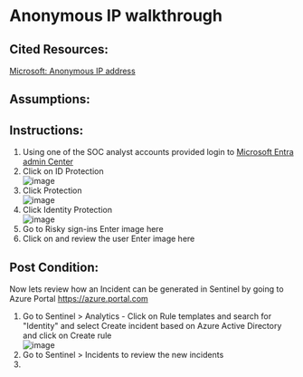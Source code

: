 # Anonymous IP walkthrough

## Cited Resources:
[Microsoft: Anonymous IP address](https://learn.microsoft.com/en-us/azure/active-directory/identity-protection/howto-identity-protection-simulate-risk#anonymous-ip-address) <br />

## Assumptions:

## Instructions:
1. Using one of the SOC analyst accounts provided login to [Microsoft Entra admin Center](https://entra.microsoft.com/)
2. Click on ID Protection <br />
 ![image](https://github.com/Tungsten66/Scenarios/assets/40893034/990318ee-90e1-496b-8597-9a9f9c6cec12)
3. Click Protection <br />
![image](https://github.com/Tungsten66/Scenarios/assets/40893034/62418942-d780-48d5-b5eb-4d9203085d73)
4. Click Identity Protection <br />
![image](https://github.com/Tungsten66/Scenarios/assets/40893034/6e551c2c-19e0-43dc-9752-e5c469269418)
5. Go to Risky sign-ins
Enter image here
6. Click on and review the user
Enter image here



## Post Condition:

Now lets review how an Incident can be generated in Sentinel by going to Azure Portal https://azure.portal.com
1. Go to Sentinel > Analytics - Click on Rule templates and search for "Identity" and select Create incident based on Azure Active Directory and click on Create rule <br />
![image](https://github.com/Tungsten66/Scenarios/assets/40893034/98ad7e32-623f-4840-9d92-722dbd2a5896)
2. Go to Sentinel > Incidents to review the new incidents
3. 

